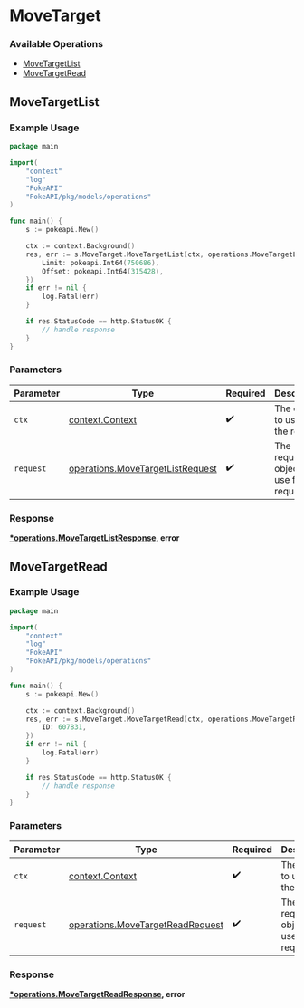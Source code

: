 # MoveTarget

### Available Operations

* [MoveTargetList](#movetargetlist)
* [MoveTargetRead](#movetargetread)

## MoveTargetList

### Example Usage

```go
package main

import(
	"context"
	"log"
	"PokeAPI"
	"PokeAPI/pkg/models/operations"
)

func main() {
    s := pokeapi.New()

    ctx := context.Background()
    res, err := s.MoveTarget.MoveTargetList(ctx, operations.MoveTargetListRequest{
        Limit: pokeapi.Int64(750686),
        Offset: pokeapi.Int64(315428),
    })
    if err != nil {
        log.Fatal(err)
    }

    if res.StatusCode == http.StatusOK {
        // handle response
    }
}
```

### Parameters

| Parameter                                                                            | Type                                                                                 | Required                                                                             | Description                                                                          |
| ------------------------------------------------------------------------------------ | ------------------------------------------------------------------------------------ | ------------------------------------------------------------------------------------ | ------------------------------------------------------------------------------------ |
| `ctx`                                                                                | [context.Context](https://pkg.go.dev/context#Context)                                | :heavy_check_mark:                                                                   | The context to use for the request.                                                  |
| `request`                                                                            | [operations.MoveTargetListRequest](../../models/operations/movetargetlistrequest.md) | :heavy_check_mark:                                                                   | The request object to use for the request.                                           |


### Response

**[*operations.MoveTargetListResponse](../../models/operations/movetargetlistresponse.md), error**


## MoveTargetRead

### Example Usage

```go
package main

import(
	"context"
	"log"
	"PokeAPI"
	"PokeAPI/pkg/models/operations"
)

func main() {
    s := pokeapi.New()

    ctx := context.Background()
    res, err := s.MoveTarget.MoveTargetRead(ctx, operations.MoveTargetReadRequest{
        ID: 607831,
    })
    if err != nil {
        log.Fatal(err)
    }

    if res.StatusCode == http.StatusOK {
        // handle response
    }
}
```

### Parameters

| Parameter                                                                            | Type                                                                                 | Required                                                                             | Description                                                                          |
| ------------------------------------------------------------------------------------ | ------------------------------------------------------------------------------------ | ------------------------------------------------------------------------------------ | ------------------------------------------------------------------------------------ |
| `ctx`                                                                                | [context.Context](https://pkg.go.dev/context#Context)                                | :heavy_check_mark:                                                                   | The context to use for the request.                                                  |
| `request`                                                                            | [operations.MoveTargetReadRequest](../../models/operations/movetargetreadrequest.md) | :heavy_check_mark:                                                                   | The request object to use for the request.                                           |


### Response

**[*operations.MoveTargetReadResponse](../../models/operations/movetargetreadresponse.md), error**

